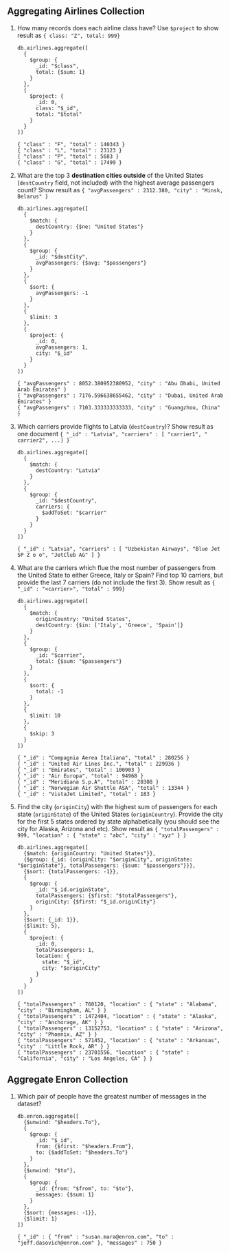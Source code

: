 ## Aggregating Airlines Collection

1. How many records does each airline class have? Use ```$project``` to show result as ```{ class: "Z", total: 999}```
    ```
    db.airlines.aggregate([
      {
        $group: {
          _id: "$class",
          total: {$sum: 1}
        }
      },
      {
        $project: {
          _id: 0,
          class: "$_id",
          total: "$total"
        }
      }
    ])
    ```
    ```
    { "class" : "F", "total" : 140343 }
    { "class" : "L", "total" : 23123 }
    { "class" : "P", "total" : 5683 }
    { "class" : "G", "total" : 17499 }
    ```
2. What are the top 3 **destination cities outside** of the United States (```destCountry``` field, not included) with the highest average passengers count? 
Show result as ```{ "avgPassengers" : 2312.380, "city" : "Minsk, Belarus" }```

    ```
    db.airlines.aggregate([
      {
        $match: {
          destCountry: {$ne: "United States"}
        }
      },
      {
        $group: {
          _id: "$destCity",
          avgPassengers: {$avg: "$passengers"}
        }
      },
      {
        $sort: {
          avgPassengers: -1
        }
      },
      {
        $limit: 3
      },
      {
        $project: {
          _id: 0,
          avgPassengers: 1,
          city: "$_id"
        }
      }
    ])
    ```
    ```
    { "avgPassengers" : 8052.380952380952, "city" : "Abu Dhabi, United Arab Emirates" }
    { "avgPassengers" : 7176.596638655462, "city" : "Dubai, United Arab Emirates" }
    { "avgPassengers" : 7103.333333333333, "city" : "Guangzhou, China" }
    ```
3.  Which carriers provide flights to Latvia (```destCountry```)? Show result as one document ```{ "_id" : "Latvia", "carriers" : [ "carrier1", " carrier2", ...] }```
    ```
    db.airlines.aggregate([
      {
        $match: {
          destCountry: "Latvia"
        }
      },
      {
        $group: {
          _id: "$destCountry",
          carriers: {
            $addToSet: "$carrier"
          }
        }
      }
    ])
    ```
    ```
    { "_id" : "Latvia", "carriers" : [ "Uzbekistan Airways", "Blue Jet SP Z o o", "JetClub AG" ] }
    ```
4. What are the carriers which flue the most number of passengers from the United State to either Greece, Italy or Spain? Find top 10 carriers, but provide the last 7 carriers (do not include the first 3). Show result as ```{ "_id" : "<carrier>", "total" : 999}```
    ```
    db.airlines.aggregate([
      {
        $match: {
          originCountry: "United States",
          destCountry: {$in: ['Italy', 'Greece', 'Spain']}
        }
      },
      {
        $group: {
          _id: "$carrier",
          total: {$sum: "$passengers"}
        }
      },
      {
        $sort: {
          total: -1
        }
      },
      {
        $limit: 10
      },
      {
        $skip: 3
      }
    ])
    ```
    ```
    { "_id" : "Compagnia Aerea Italiana", "total" : 280256 }
    { "_id" : "United Air Lines Inc.", "total" : 229936 }
    { "_id" : "Emirates", "total" : 100903 }
    { "_id" : "Air Europa", "total" : 94968 }
    { "_id" : "Meridiana S.p.A", "total" : 20308 }
    { "_id" : "Norwegian Air Shuttle ASA", "total" : 13344 }
    { "_id" : "VistaJet Limited", "total" : 183 }
    ```
5. Find the city (```originCity```) with the highest sum of passengers for each state (```originState```) of the United States (```originCountry```). Provide the city for the first 5 states ordered by state alphabetically (you should see the city for Alaska, Arizona and etc). Show result as ```{ "totalPassengers" : 999, "location" : { "state" : "abc", "city" : "xyz" } }```

    ```
    db.airlines.aggregate([
      {$match: {originCountry: "United States"}},
      {$group: {_id: {originCity: "$originCity", originState: "$originState"}, totalPassengers: {$sum: "$passengers"}}},
      {$sort: {totalPassengers: -1}},
      {
        $group: {
          _id: "$_id.originState",
          totalPassengers: {$first: "$totalPassengers"},
          originCity: {$first: "$_id.originCity"}
        }
      },
      {$sort: {_id: 1}},
      {$limit: 5},
      {
        $project: {
          _id: 0,
          totalPassengers: 1,
          location: {
            state: "$_id",
            city: "$originCity"
          }
        }
      }
    ])
    ```
    ```
    { "totalPassengers" : 760120, "location" : { "state" : "Alabama", "city" : "Birmingham, AL" } }
    { "totalPassengers" : 1472404, "location" : { "state" : "Alaska", "city" : "Anchorage, AK" } }
    { "totalPassengers" : 13152753, "location" : { "state" : "Arizona", "city" : "Phoenix, AZ" } }
    { "totalPassengers" : 571452, "location" : { "state" : "Arkansas", "city" : "Little Rock, AR" } }
    { "totalPassengers" : 23701556, "location" : { "state" : "California", "city" : "Los Angeles, CA" } }
    ```

## Aggregate Enron Collection

1. Which pair of people have the greatest number of messages in the dataset?

    ```
    db.enron.aggregate([
      {$unwind: "$headers.To"},
      {
        $group: {
          _id: "$_id",
          from: {$first: "$headers.From"},
          to: {$addToSet: "$headers.To"}
        }
      },
      {$unwind: "$to"},
      {
        $group: {
          _id: {from: "$from", to: "$to"},
          messages: {$sum: 1}
        }
      },
      {$sort: {messages: -1}},
      {$limit: 1}
    ])
    ```
    
    ```
    { "_id" : { "from" : "susan.mara@enron.com", "to" : "jeff.dasovich@enron.com" }, "messages" : 750 }
    ```
